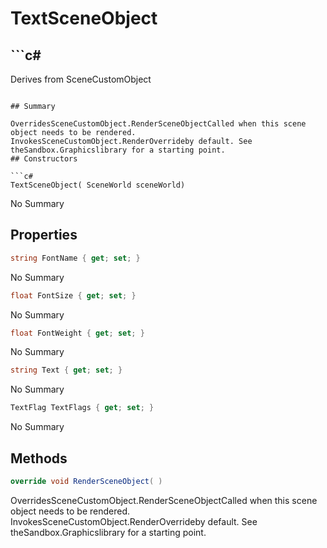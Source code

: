 # TextSceneObject

## ```c#
Derives from SceneCustomObject
```

## Summary

OverridesSceneCustomObject.RenderSceneObjectCalled when this scene object needs to be rendered.
InvokesSceneCustomObject.RenderOverrideby default. See theSandbox.Graphicslibrary for a starting point.
## Constructors

```c#
TextSceneObject( SceneWorld sceneWorld) 
```
No Summary
## Properties

```c#
string FontName { get; set; } 
```
No Summary
```c#
float FontSize { get; set; } 
```
No Summary
```c#
float FontWeight { get; set; } 
```
No Summary
```c#
string Text { get; set; } 
```
No Summary
```c#
TextFlag TextFlags { get; set; } 
```
No Summary
## Methods

```c#
override void RenderSceneObject( ) 
```
OverridesSceneCustomObject.RenderSceneObjectCalled when this scene object needs to be rendered.
InvokesSceneCustomObject.RenderOverrideby default. See theSandbox.Graphicslibrary for a starting point.
